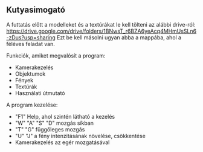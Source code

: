 ## Kutyasimogató

A futtatás előtt a modelleket és a textúrákat le kell tölteni az alábbi drive-ról:
https://drive.google.com/drive/folders/1BNwsT_r6BZA6yeAcq4MHmUsSLn6-zDus?usp=sharing
Ezt be kell másolni ugyan abba a mappába, ahol a féléves feladat van.

Funkciók, amiket megvalósít a program:
 - Kamerakezelés
 - Objektumok
 - Fények
 - Textúrák
 - Használati útmutató

A program kezelése:
 - "F1" Help, ahol szintén látható a kezelés 
 - "W" "A" "S" "D" mozgás síkban
 - "T" "G" függőleges mozgás
 - "U" "J" a fény intenzitásának növelése, csökkentése
 - Kamerakezelés az egér mozgatásával